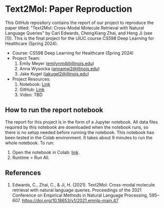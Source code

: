 # Text2Mol: Paper Reproduction

This GitHub repository contains the report of our project to reproduce the paper titled: "Text2Mol: Cross-Modal Molecule Retrieval with Natural Language Queries" by Carl Edwards, ChengXiang Zhai, and Heng Ji (see [1]).  This is the final project for the UIUC course CS598 Deep Learning for Healthcare (Spring 2024).

- Course: CS598 Deep Learning for Healthcare (Spring 2024)
- Project Team:
  1. Emily Meyer (emilynm4@illinois.edu)
  2. Anna Wysocka (annamw2@illinois.edu)
  3. Jake Kugel (jakugel2@illinois.edu)
- Project Resources:
  1. Notebook: [Link](https://colab.research.google.com/github/jakekugel/uiuc-cs598-text2mol/blob/main/text2mol-ablation-study.ipynb)
  2. GitHub: [Link](https://github.com/jakekugel/uiuc-cs598-text2mol)
  3. Video: TBD

## How to run the report notebook

The report for this project is in the form of a Jupyter notebook.  All data files required by this notebook are downloaded when the notebook runs, so there is no setup needed before running the notebook.  This notebook has been tested in the Colab environment.  It takes about 9 minutes to run the whole notebook.  To run:

1. Open the notebook in Colab: [link](https://colab.research.google.com/github/jakekugel/uiuc-cs598-text2mol/blob/main/text2mol-ablation-study.ipynb).
2. Runtime > Run All.

## References

1.   Edwards, C., Zhai, C., & Ji, H. (2021). Text2Mol: Cross-modal molecule retrieval with natural language queries. Proceedings of the 2021 Conference on Empirical Methods in Natural Language Processing, 595–607. https://doi.org/10.18653/v1/2021.emnlp-main.47
